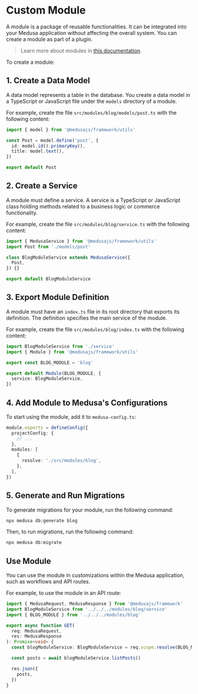# Custom Module

A module is a package of reusable functionalities. It can be integrated into your Medusa application without affecting the overall system. You can create a module as part of a plugin.

> Learn more about modules in [this documentation](https://docs.medusajs.com/learn/fundamentals/modules).

To create a module:

## 1. Create a Data Model

A data model represents a table in the database. You create a data model in a TypeScript or JavaScript file under the `models` directory of a module.

For example, create the file `src/modules/blog/models/post.ts` with the following content:

```ts
import { model } from '@medusajs/framework/utils'

const Post = model.define('post', {
  id: model.id().primaryKey(),
  title: model.text(),
})

export default Post
```

## 2. Create a Service

A module must define a service. A service is a TypeScript or JavaScript class holding methods related to a business logic or commerce functionality.

For example, create the file `src/modules/blog/service.ts` with the following content:

```ts
import { MedusaService } from '@medusajs/framework/utils'
import Post from './models/post'

class BlogModuleService extends MedusaService({
  Post,
}) {}

export default BlogModuleService
```

## 3. Export Module Definition

A module must have an `index.ts` file in its root directory that exports its definition. The definition specifies the main service of the module.

For example, create the file `src/modules/blog/index.ts` with the following content:

```ts
import BlogModuleService from './service'
import { Module } from '@medusajs/framework/utils'

export const BLOG_MODULE = 'blog'

export default Module(BLOG_MODULE, {
  service: BlogModuleService,
})
```

## 4. Add Module to Medusa's Configurations

To start using the module, add it to `medusa-config.ts`:

```ts
module.exports = defineConfig({
  projectConfig: {
    // ...
  },
  modules: [
    {
      resolve: './src/modules/blog',
    },
  ],
})
```

## 5. Generate and Run Migrations

To generate migrations for your module, run the following command:

```bash
npx medusa db:generate blog
```

Then, to run migrations, run the following command:

```bash
npx medusa db:migrate
```

## Use Module

You can use the module in customizations within the Medusa application, such as workflows and API routes.

For example, to use the module in an API route:

```ts
import { MedusaRequest, MedusaResponse } from '@medusajs/framework'
import BlogModuleService from '../../../modules/blog/service'
import { BLOG_MODULE } from '../../../modules/blog'

export async function GET(
  req: MedusaRequest,
  res: MedusaResponse
): Promise<void> {
  const blogModuleService: BlogModuleService = req.scope.resolve(BLOG_MODULE)

  const posts = await blogModuleService.listPosts()

  res.json({
    posts,
  })
}
```
